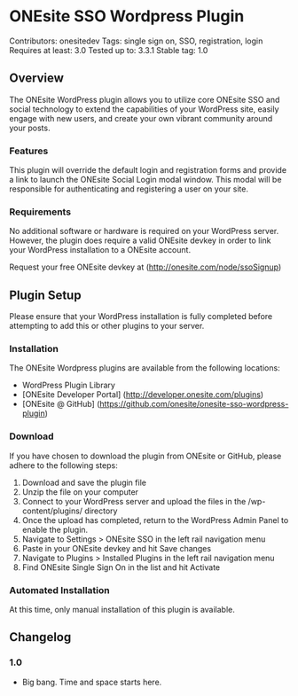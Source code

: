 # ONEsite SSO Wordpress Plugin

Contributors: onesitedev
Tags: single sign on, SSO, registration, login
Requires at least: 3.0
Tested up to: 3.3.1
Stable tag: 1.0

## Overview

The ONEsite WordPress plugin allows you to utilize core ONEsite SSO and social technology to extend the capabilities of your WordPress site, easily engage with new users, and create your own vibrant community around your posts.

### Features 

This plugin will override the default login and registration forms and provide a link to launch the ONEsite Social Login modal window. This modal will be responsible for authenticating and registering a user on your site.

### Requirements

No additional software or hardware is required on your WordPress server.  However, the plugin does require a valid ONEsite devkey in order to link your WordPress installation to a ONEsite account.

Request your free ONEsite devkey at (http://onesite.com/node/ssoSignup)

## Plugin Setup

Please ensure that your WordPress installation is fully completed before attempting to add this or other plugins to your server.

### Installation

The ONEsite Wordpress plugins are available from the following locations:

 * WordPress Plugin Library
 * [ONEsite Developer Portal] (http://developer.onesite.com/plugins)
 * [ONEsite @ GitHub] (https://github.com/onesite/onesite-sso-wordpress-plugin)
 
### Download

If you have chosen to download the plugin from ONEsite or GitHub, please adhere to the following steps:

 1. Download and save the plugin file
 2. Unzip the file on your computer
 3. Connect to your WordPress server and upload the files in the /wp-content/plugins/ directory
 4. Once the upload has completed, return to the WordPress Admin Panel to enable the plugin.
 5. Navigate to Settings > ONEsite SSO in the left rail navigation menu
 6. Paste in your ONEsite devkey and hit Save changes 
 7. Navigate to Plugins > Installed Plugins in the left rail navigation menu
 8. Find ONEsite Single Sign On in the list and hit Activate

### Automated Installation

At this time, only manual installation of this plugin is available.

## Changelog 

### 1.0 
 * Big bang. Time and space starts here.